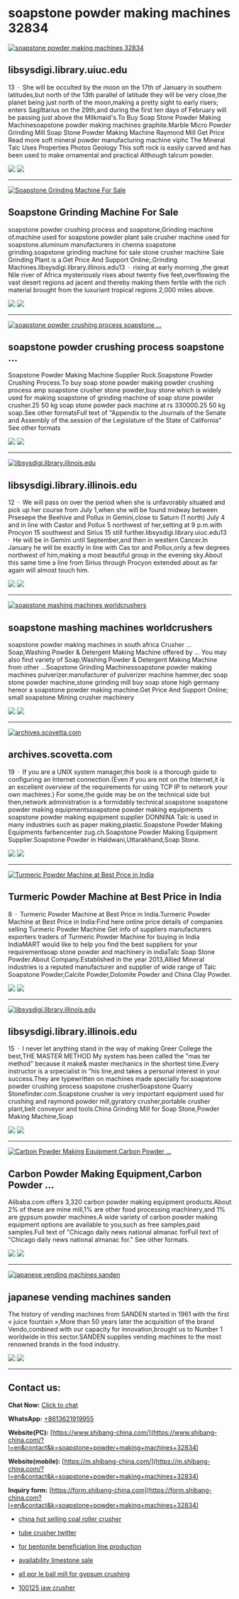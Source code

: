 # soapstone powder making machines 32834

<a href="https://swt.shibang-china.com/?l=en&img&k=soapstone+powder+making+machines+32834" target="_blank">![soapstone powder making machines 32834](http://static.shibang-china.com/all-800x300/276.jpg)</a>

## libsysdigi.library.uiuc.edu
13&ensp;&#0183;&ensp;She will be occulted by the moon on the 17th of January in southern latitudes,but north of the 13th parallel of latitude they will be very close,the planet being just north of the moon,making a pretty sight to early risers; enters Sagittarius on the 29th,and during the first ten days of February will be passing just above the Milkmaid's.To Buy Soap Stone Powder Making Machinesoapstone powder making machines graphite.Marble Micro Powder Grinding Mill Soap Stone Powder Making Machine Raymond Mill Get Price Read more soft mineral powder manufacturing machine viphc The Mineral Talc Uses Properties Photos Geology This soft rock is easily carved and has been used to make ornamental and practical Although talcum powder.


<a href="https://whatsapp.shibangsoft.com/WhatsApp.php" target="_blank" title="WhatsApp">![](http://static.shibang-china.com/icon/whatsapp.png)</a> <a href="https://swt.shibang-china.com/?l=en&icon&k=soapstone+powder+making+machines+32834" target="_blank">![](http://static.shibang-china.com/icon/chat-en.png)</a>

---

<a href="https://swt.shibang-china.com/?l=en&img&k=soapstone+powder+making+machines+32834" target="_blank">![Soapstone Grinding Machine For Sale](http://static.shibang-china.com/all-800x300/4.jpg)</a>

## Soapstone Grinding Machine For Sale
soapstone powder crushing process and soapstone,Grinding machine of.machine used for soapstone powder plant sale crusher machine used for soapstone.aluminum manufacturers in chenna soapstone grinding.soapstone grinding machine for sale stone crusher machine Sale Grinding Plant is a.Get Price And Support Online;.Grinding Machines.libsysdigi.library.illinois.edu13&ensp;&#0183;&ensp;rising at early morning ,the great Nile river of Africa mysteriously rises about twenty five feet,overflowing the vast desert regions ad jacent and thereby making them fertile with the rich material brought from the luxuriant tropical regions 2,000 miles above.


<a href="https://whatsapp.shibangsoft.com/WhatsApp.php" target="_blank" title="WhatsApp">![](http://static.shibang-china.com/icon/whatsapp.png)</a> <a href="https://swt.shibang-china.com/?l=en&icon&k=soapstone+powder+making+machines+32834" target="_blank">![](http://static.shibang-china.com/icon/chat-en.png)</a>

---

<a href="https://swt.shibang-china.com/?l=en&img&k=soapstone+powder+making+machines+32834" target="_blank">![soapstone powder crushing process soapstone …](http://static.shibang-china.com/all-800x300/749.jpg)</a>

## soapstone powder crushing process soapstone …
Soapstone Powder Making Machine Supplier Rock.Soapstone Powder Crushing Process.To buy soap stone powder making powder crushing process amp soapstone crusher stone powder,buy stone which is widely used for making soapstone of grinding machine of soap stone powder crusher.25 50 kg soap stone powder pack machine at rs 330000.25 50 kg soap.See other formatsFull text of &quot;Appendix to the Journals of the Senate and Assembly of the.session of the Legislature of the State of California&quot; See other formats


<a href="https://whatsapp.shibangsoft.com/WhatsApp.php" target="_blank" title="WhatsApp">![](http://static.shibang-china.com/icon/whatsapp.png)</a> <a href="https://swt.shibang-china.com/?l=en&icon&k=soapstone+powder+making+machines+32834" target="_blank">![](http://static.shibang-china.com/icon/chat-en.png)</a>

---

<a href="https://swt.shibang-china.com/?l=en&img&k=soapstone+powder+making+machines+32834" target="_blank">![libsysdigi.library.illinois.edu](http://static.shibang-china.com/all-800x300/1079.jpg)</a>

## libsysdigi.library.illinois.edu
12&ensp;&#0183;&ensp;We will pass on over the period when she is unfavorably situated and pick up her course from July 1,when she will be found midway between Prsesepe the Beehive and Pollux in Gemini,close to Saturn (1 north) July 4 and in line with Castor and Pollux 5 northwest of her,setting at 9 p.m.with Procyon 15 southwest and Sirius 15 still further.libsysdigi.library.uiuc.edu13&ensp;&#0183;&ensp;He will be in Gemini until September,and then in western Cancer.In January he will be exactly in line with Cas tor and Pollux,only a few degrees northwest of him,making a most beautiful group in the evening sky.About this same time a line from Sirius through Procyon extended about as far again will almost touch him.


<a href="https://whatsapp.shibangsoft.com/WhatsApp.php" target="_blank" title="WhatsApp">![](http://static.shibang-china.com/icon/whatsapp.png)</a> <a href="https://swt.shibang-china.com/?l=en&icon&k=soapstone+powder+making+machines+32834" target="_blank">![](http://static.shibang-china.com/icon/chat-en.png)</a>

---

<a href="https://swt.shibang-china.com/?l=en&img&k=soapstone+powder+making+machines+32834" target="_blank">![soapstone mashing machines worldcrushers](http://static.shibang-china.com/all-800x300/17.jpg)</a>

## soapstone mashing machines worldcrushers
soapstone powder making machines in south africa Crusher … Soap,Washing Powder &amp; Detergent Making Machine offered by … You may also find variety of Soap,Washing Powder &amp; Detergent Making Machine from other …Soapstone Grinding Machinessoapstone powder making machines pulverizer.manufacturer of pulverizer machine hammer,dec soap stone powder machine,stone grinding mill buy soap stone high germany hereor a soapstone powder making machine.Get Price And Support Online; small soapstone Mining crusher machinery


<a href="https://whatsapp.shibangsoft.com/WhatsApp.php" target="_blank" title="WhatsApp">![](http://static.shibang-china.com/icon/whatsapp.png)</a> <a href="https://swt.shibang-china.com/?l=en&icon&k=soapstone+powder+making+machines+32834" target="_blank">![](http://static.shibang-china.com/icon/chat-en.png)</a>

---

<a href="https://swt.shibang-china.com/?l=en&img&k=soapstone+powder+making+machines+32834" target="_blank">![archives.scovetta.com](http://static.shibang-china.com/all-800x300/477.jpg)</a>

## archives.scovetta.com
19&ensp;&#0183;&ensp;If you are a UNIX system manager,this book is a thorough guide to configuring an Internet connection.(Even if you are not on the Internet,it is an excellent overview of the requirements for using TCP IP to network your own machines.) For some,the guide may be on the technical side but then,network administration is a formidably technical.soapstone soapstone powder making equipmentssoapstone powder making equipments soapstone powder making equipment supplier DONNINA Talc is used in many industries such as paper making,plastic.Soapstone Powder Making Equipments farbencenter zug.ch.Soapstone Powder Making Equipment Supplier.Soapstone Powder in Haldwani,Uttarakhand,Soap Stone.


<a href="https://whatsapp.shibangsoft.com/WhatsApp.php" target="_blank" title="WhatsApp">![](http://static.shibang-china.com/icon/whatsapp.png)</a> <a href="https://swt.shibang-china.com/?l=en&icon&k=soapstone+powder+making+machines+32834" target="_blank">![](http://static.shibang-china.com/icon/chat-en.png)</a>

---

<a href="https://swt.shibang-china.com/?l=en&img&k=soapstone+powder+making+machines+32834" target="_blank">![Turmeric Powder Machine at Best Price in India](http://static.shibang-china.com/all-800x300/220.jpg)</a>

## Turmeric Powder Machine at Best Price in India
8&ensp;&#0183;&ensp;Turmeric Powder Machine at Best Price in India.Turmeric Powder Machine at Best Price in India:Find here online price details of companies selling Turmeric Powder Machine Get info of suppliers manufacturers exporters traders of Turmeric Powder Machine for buying in India IndiaMART would like to help you find the best suppliers for your requirementsoap stone powder and machinery in indiaTalc Soap Stone Powder.About Company.Established in the year 2013,Allied Mineral industries is a reputed manufacturer and supplier of wide range of Talc Soapstone Powder,Calcite Powder,Dolomite Powder and China Clay Powder.


<a href="https://whatsapp.shibangsoft.com/WhatsApp.php" target="_blank" title="WhatsApp">![](http://static.shibang-china.com/icon/whatsapp.png)</a> <a href="https://swt.shibang-china.com/?l=en&icon&k=soapstone+powder+making+machines+32834" target="_blank">![](http://static.shibang-china.com/icon/chat-en.png)</a>

---

<a href="https://swt.shibang-china.com/?l=en&img&k=soapstone+powder+making+machines+32834" target="_blank">![libsysdigi.library.illinois.edu](http://static.shibang-china.com/all-800x300/653.jpg)</a>

## libsysdigi.library.illinois.edu
15&ensp;&#0183;&ensp;I never let anything stand in the way of making Greer College the best,THE MASTER METHOD My system has.been called the &quot;mas ter method&quot; because it make&amp; master mechanics in the shortest time.Every instructor is a srpecialist in &quot;his line,and takes a personal interest in your success.They are typewritten on machines made specially for.soapstone powder crushing process soapstone crusherSoapstone Quarry Stonefinder.com.Soapstone crusher is very important equipment used for crushing and raymond powder mill,gyratory crusher,portable crusher plant,belt conveyor and tools.China Grinding Mill for Soap Stone,Powder Making Machine,Soap


<a href="https://whatsapp.shibangsoft.com/WhatsApp.php" target="_blank" title="WhatsApp">![](http://static.shibang-china.com/icon/whatsapp.png)</a> <a href="https://swt.shibang-china.com/?l=en&icon&k=soapstone+powder+making+machines+32834" target="_blank">![](http://static.shibang-china.com/icon/chat-en.png)</a>

---

<a href="https://swt.shibang-china.com/?l=en&img&k=soapstone+powder+making+machines+32834" target="_blank">![Carbon Powder Making Equipment,Carbon Powder …](http://static.shibang-china.com/all-800x300/90.jpg)</a>

## Carbon Powder Making Equipment,Carbon Powder …
Alibaba.com offers 3,320 carbon powder making equipment products.About 2% of these are mine mill,1% are other food processing machinery,and 1% are gypsum powder machines.A wide variety of carbon powder making equipment options are available to you,such as free samples,paid samples.Full text of &quot;Chicago daily news national almanac forFull text of &quot;Chicago daily news national almanac for.&quot; See other formats.


<a href="https://whatsapp.shibangsoft.com/WhatsApp.php" target="_blank" title="WhatsApp">![](http://static.shibang-china.com/icon/whatsapp.png)</a> <a href="https://swt.shibang-china.com/?l=en&icon&k=soapstone+powder+making+machines+32834" target="_blank">![](http://static.shibang-china.com/icon/chat-en.png)</a>

---

<a href="https://swt.shibang-china.com/?l=en&img&k=soapstone+powder+making+machines+32834" target="_blank">![japanese vending machines sanden](http://static.shibang-china.com/all-800x300/977.jpg)</a>

## japanese vending machines sanden
The history of vending machines from SANDEN started in 1961 with the first &#171; juice fountain &#187;,More than 50 years later the acquisition of the brand Vendo,combined with our capacity for innovation,brought us to Number 1 worldwide in this sector.SANDEN supplies vending machines to the most renowned brands in the food industry.

<a href="https://whatsapp.shibangsoft.com/WhatsApp.php" target="_blank" title="WhatsApp">![](http://static.shibang-china.com/icon/whatsapp.png)</a> <a href="https://swt.shibang-china.com/?l=en&icon&k=soapstone+powder+making+machines+32834" target="_blank">![](http://static.shibang-china.com/icon/chat-en.png)</a>

---
## Contact us:

**Chat Now:** [Click to chat](https://swt.shibang-china.com?l=en&contact&k=soapstone+powder+making+machines+32834)

**WhatsApp:**  [+8613621919955](https://whatsapp.shibangsoft.com/WhatsApp.php)

**Website(PC):** [https://www.shibang-china.com/](https://www.shibang-china.com/?l=en&contact&k=soapstone+powder+making+machines+32834)

**Website(mobile):** [https://m.shibang-china.com/](https://m.shibang-china.com/?l=en&contact&k=soapstone+powder+making+machines+32834)

**Inquiry form:** [https://form.shibang-china.com](https://form.shibang-china.com?l=en&contact&k=soapstone+powder+making+machines+32834)

* [china hot selling coal roller crusher](../154/china%20hot%20selling%20coal%20roller%20crusher.md)

* [tube crusher twitter](../160/tube%20crusher%20twitter.md)

* [for bentonite beneficiation line production](../151/for%20bentonite%20beneficiation%20line%20production.md)

* [availability limestone sale](../155/availability%20limestone%20sale.md)

* [all por le ball mill for gypsum crushing](../155/all%20por%20le%20ball%20mill%20for%20gypsum%20crushing.md)

* [100125 jaw crusher](../156/100125%20jaw%20crusher.md)